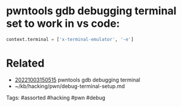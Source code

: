 # pwntools gdb debugging terminal set to work in vs code:
```python
context.terminal = ['x-terminal-emulator', '-e']
```

# Related
- [20221003150515](/zet/20221003150515/README.md) pwntools gdb debugging terminal
- ~/kb/hacking/pwn/debug-terminal-setup.md

Tags:
    #assorted #hacking #pwn #debug
